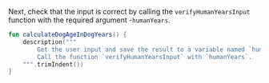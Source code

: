 Next, check that the input is correct by calling the `verifyHumanYearsInput` function with the required argument -`humanYears`.


<div class="hint" title="Example of a description">

```kotlin
fun calculateDogAgeInDogYears() {
    description("""
        Get the user input and save the result to a variable named `humanYears`.
        Call the function `verifyHumanYearsInput` with `humanYears`. 
    """.trimIndent())
}
```
</div>